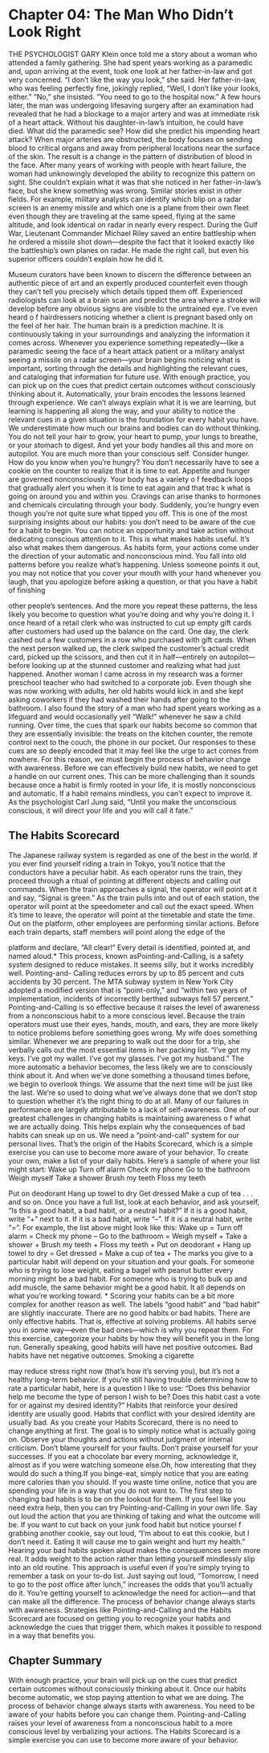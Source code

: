 # Chapter 04: The Man Who Didn’t Look Right

THE PSYCHOLOGIST GARY Klein once told me a story about a woman who attended a
family gathering. She had spent years working as a paramedic and, upon arriving
at the event, took one look at her father-in-law and got very concerned.
“I don’t like the way you look,” she said.
Her father-in-law, who was feeling perfectly fine, jokingly replied, “Well, I
don’t like your looks, either.”
“No,” she insisted. “You need to go to the hospital now.”
A few hours later, the man was undergoing lifesaving surgery after an
examination had revealed that he had a blockage to a major artery and was at
immediate risk of a heart attack. Without his daughter-in-law’s intuition, he
could have died.
What did the paramedic see? How did she predict his impending heart attack?
When major arteries are obstructed, the body focuses on sending blood to
critical organs and away from peripheral locations near the surface of the skin.
The result is a change in the pattern of distribution of blood in the face. After
many years of working with people with heart failure, the woman had
unknowingly developed the ability to recognize this pattern on sight. She
couldn’t explain what it was that she noticed in her father-in-law’s face, but she
knew something was wrong.
Similar stories exist in other fields. For example, military analysts can identify
which blip on a radar screen is an enemy missile and which one is a plane from
their own fleet even though they are traveling at the same speed, flying at the
same altitude, and look identical on radar in nearly every respect. During the
Gulf War, Lieutenant Commander Michael Riley saved an entire battleship
when he ordered a missile shot down—despite the fact that it looked exactly like
the battleship’s own planes on radar. He made the right call, but even his
superior officers couldn’t explain how he did it.

Museum curators have been known to discern the difference between an
authentic piece of art and an expertly produced counterfeit even though they
can’t tell you precisely which details tipped them off. Experienced radiologists
can look at a brain scan and predict the area where a stroke will develop before
any obvious signs are visible to the untrained eye. I’ve even heard o f
hairdressers noticing whether a client is pregnant based only on the feel of her
hair.
The human brain is a prediction machine. It is continuously taking in your
surroundings and analyzing the information it comes across. Whenever you
experience something repeatedly—like a paramedic seeing the face of a heart
attack patient or a military analyst seeing a missile on a radar screen—your brain
begins noticing what is important, sorting through the details and highlighting
the relevant cues, and cataloging that information for future use.
With enough practice, you can pick up on the cues that predict certain
outcomes without consciously thinking about it. Automatically, your brain
encodes the lessons learned through experience. We can’t always explain what it
is we are learning, but learning is happening all along the way, and your ability
to notice the relevant cues in a given situation is the foundation for every habit
you have.
We underestimate how much our brains and bodies can do without thinking.
You do not tell your hair to grow, your heart to pump, your lungs to breathe, or
your stomach to digest. And yet your body handles all this and more on
autopilot. You are much more than your conscious self.
Consider hunger. How do you know when you’re hungry? You don’t
necessarily have to see a cookie on the counter to realize that it is time to eat.
Appetite and hunger are governed nonconsciously. Your body has a variety o f
feedback loops that gradually alert you when it is time to eat again and that trac k
what is going on around you and within you. Cravings can arise thanks to
hormones and chemicals circulating through your body. Suddenly, you’re
hungry even though you’re not quite sure what tipped you off.
This is one of the most surprising insights about our habits: you don’t need to
be aware of the cue for a habit to begin. You can notice an opportunity and take
action without dedicating conscious attention to it. This is what makes habits
useful.
It’s also what makes them dangerous. As habits form, your actions come
under the direction of your automatic and nonconscious mind. You fall into old
patterns before you realize what’s happening. Unless someone points it out, you
may not notice that you cover your mouth with your hand whenever you laugh,
that you apologize before asking a question, or that you have a habit of finishing

other people’s sentences. And the more you repeat these patterns, the less likely
you become to question what you’re doing and why you’re doing it.
I once heard of a retail clerk who was instructed to cut up empty gift cards
after customers had used up the balance on the card. One day, the clerk cashed
out a few customers in a row who purchased with gift cards. When the next
person walked up, the clerk swiped the customer’s actual credit card, picked up
the scissors, and then cut it in half—entirely on autopilot—before looking up at
the stunned customer and realizing what had just happened.
Another woman I came across in my research was a former preschool teacher
who had switched to a corporate job. Even though she was now working with
adults, her old habits would kick in and she kept asking coworkers if they had
washed their hands after going to the bathroom. I also found the story of a man
who had spent years working as a lifeguard and would occasionally yell “Walk!”
whenever he saw a child running.
Over time, the cues that spark our habits become so common that they are
essentially invisible: the treats on the kitchen counter, the remote control next to
the couch, the phone in our pocket. Our responses to these cues are so deeply
encoded that it may feel like the urge to act comes from nowhere. For this
reason, we must begin the process of behavior change with awareness.
Before we can effectively build new habits, we need to get a handle on our
current ones. This can be more challenging than it sounds because once a habit is
firmly rooted in your life, it is mostly nonconscious and automatic. If a habit
remains mindless, you can’t expect to improve it. As the psychologist Carl Jung
said, “Until you make the unconscious conscious, it will direct your life and you
will call it fate.”
## The Habits Scorecard
The Japanese railway system is regarded as one of the best in the world. If you
ever find yourself riding a train in Tokyo, you’ll notice that the conductors have
a peculiar habit.
As each operator runs the train, they proceed through a ritual of pointing at
different objects and calling out commands. When the train approaches a signal,
the operator will point at it and say, “Signal is green.” As the train pulls into and
out of each station, the operator will point at the speedometer and call out the
exact speed. When it’s time to leave, the operator will point at the timetable and
state the time. Out on the platform, other employees are performing similar
actions. Before each train departs, staff members will point along the edge of the

platform and declare, “All clear!” Every detail is identified, pointed at, and
named aloud.*
This process, known asPointing-and-Calling, is a safety system designed to
reduce mistakes. It seems silly, but it works incredibly well. Pointing-and-
Calling reduces errors by up to 85 percent and cuts accidents by 30 percent. The
MTA subway system in New York City adopted a modified version that is
“point-only,” and “within two years of implementation, incidents of incorrectly
berthed subways fell 57 percent.”
Pointing-and-Calling is so effective because it raises the level of awareness
from a nonconscious habit to a more conscious level. Because the train operators
must use their eyes, hands, mouth, and ears, they are more likely to notice
problems before something goes wrong.
My wife does something similar. Whenever we are preparing to walk out the
door for a trip, she verbally calls out the most essential items in her packing list.
“I’ve got my keys. I’ve got my wallet. I’ve got my glasses. I’ve got my
husband.”
The more automatic a behavior becomes, the less likely we are to consciously
think about it. And when we’ve done something a thousand times before, we
begin to overlook things. We assume that the next time will be just like the last.
We’re so used to doing what we’ve always done that we don’t stop to question
whether it’s the right thing to do at all. Many of our failures in performance are
largely attributable to a lack of self-awareness.
One of our greatest challenges in changing habits is maintaining awareness o f
what we are actually doing. This helps explain why the consequences of bad
habits can sneak up on us. We need a “point-and-call” system for our personal
lives. That’s the origin of the Habits Scorecard, which is a simple exercise you
can use to become more aware of your behavior. To create your own, make a list
of your daily habits.
Here’s a sample of where your list might start:
Wake up
Turn off alarm
Check my phone
Go to the bathroom
Weigh myself
Take a shower
Brush my teeth
Floss my teeth

Put on deodorant
Hang up towel to dry
Get dressed
Make a cup of tea
. . . and so on.
Once you have a full list, look at each behavior, and ask yourself, “Is this a
good habit, a bad habit, or a neutral habit?” If it is a good habit, write “+” next to
it. If it is a bad habit, write “–”. If it is a neutral habit, write “=”.
For example, the list above might look like this:
Wake up =
Turn off alarm =
Check my phone –
Go to the bathroom =
Weigh myself +
Take a shower +
Brush my teeth +
Floss my teeth +
Put on deodorant +
Hang up towel to dry =
Get dressed =
Make a cup of tea +
The marks you give to a particular habit will depend on your situation and
your goals. For someone who is trying to lose weight, eating a bagel with peanut
butter every morning might be a bad habit. For someone who is trying to bulk up
and add muscle, the same behavior might be a good habit. It all depends on what
you’re working toward. *
Scoring your habits can be a bit more complex for another reason as well. The
labels “good habit” and “bad habit” are slightly inaccurate. There are no good
habits or bad habits. There are only effective habits. That is, effective at solving
problems. All habits serve you in some way—even the bad ones—which is why
you repeat them. For this exercise, categorize your habits by how they will
benefit you in the long run. Generally speaking, good habits will have net
positive outcomes. Bad habits have net negative outcomes. Smoking a cigarette

may reduce stress right now (that’s how it’s serving you), but it’s not a healthy
long-term behavior.
If you’re still having trouble determining how to rate a particular habit, here is
a question I like to use: “Does this behavior help me become the type of person I
wish to be? Does this habit cast a vote for or against my desired identity?”
Habits that reinforce your desired identity are usually good. Habits that conflict
with your desired identity are usually bad.
As you create your Habits Scorecard, there is no need to change anything at
first. The goal is to simply notice what is actually going on. Observe your
thoughts and actions without judgment or internal criticism. Don’t blame
yourself for your faults. Don’t praise yourself for your successes.
If you eat a chocolate bar every morning, acknowledge it, almost as if you
were watching someone else.Oh, how interesting that they would do such a
thing.If you binge-eat, simply notice that you are eating more calories than you
should. If you waste time online, notice that you are spending your life in a way
that you do not want to.
The first step to changing bad habits is to be on the lookout for them. If you
feel like you need extra help, then you can try Pointing-and-Calling in your own
life. Say out loud the action that you are thinking of taking and what the outcome
will be. If you want to cut back on your junk food habit but notice yoursel f
grabbing another cookie, say out loud, “I’m about to eat this cookie, but I don’t
need it. Eating it will cause me to gain weight and hurt my health.”
Hearing your bad habits spoken aloud makes the consequences seem more
real. It adds weight to the action rather than letting yourself mindlessly slip into
an old routine. This approach is useful even if you’re simply trying to remember
a task on your to-do list. Just saying out loud, “Tomorrow, I need to go to the
post office after lunch,” increases the odds that you’ll actually do it. You’re
getting yourself to acknowledge the need for action—and that can make all the
difference.
The process of behavior change always starts with awareness. Strategies like
Pointing-and-Calling and the Habits Scorecard are focused on getting you to
recognize your habits and acknowledge the cues that trigger them, which makes
it possible to respond in a way that benefits you.

## Chapter Summary
With enough practice, your brain will pick up on the cues that predict
certain outcomes without consciously thinking about it.
Once our habits become automatic, we stop paying attention to what
we are doing.
The process of behavior change always starts with awareness. You
need to be aware of your habits before you can change them.
Pointing-and-Calling raises your level of awareness from a
nonconscious habit to a more conscious level by verbalizing your
actions.
The Habits Scorecard is a simple exercise you can use to become more
aware of your behavior.